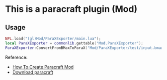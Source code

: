 # This is a paracraft plugin (Mod)

## Usage

```lua
NPL.load("(gl)Mod/ParaXExporter/main.lua");
local ParaXExporter = commonlib.gettable("Mod.ParaXExporter");
ParaXExporter:ConvertFromBMaxToParaX("Mod/ParaXExporter/test/input.bmax", "temp/output.x");
```

Reference:
- [How To Create Paracraft Mod](https://github.com/LiXizhi/NPLRuntime/wiki/TutorialParacraftMod)
- [Download paracraft](http://www.paracraft.cn)



